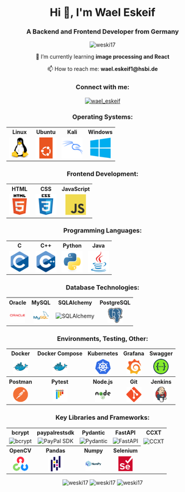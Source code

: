 <h1 align="center">Hi 👋, I'm Wael Eskeif</h1>
<h3 align="center">A Backend and Frontend Developer from Germany</h3>

<p align="center">
  <img src="https://komarev.com/ghpvc/?username=weski17&label=Profile%20views&color=0e75b6&style=flat" alt="weski17" />
</p>

<p align="center">🌱 I’m currently learning <strong>image processing and React</strong></p>

<p align="center">📫 How to reach me: <strong>wael.eskeif1@hsbi.de</strong></p>

<h3 align="center">Connect with me:</h3>
<p align="center">
  <a href="https://instagram.com/wael_eskeif" target="_blank">
    <img align="center" src="https://raw.githubusercontent.com/rahuldkjain/github-profile-readme-generator/master/src/images/icons/Social/instagram.svg" alt="wael_eskeif" height="30" width="40" />
  </a>
</p>

<h3 align="center">Operating Systems:</h3>
<table align="center">
  <tr>
    <th>Linux</th>
    <th>Ubuntu</th>
    <th>Kali</th>
    <th>Windows</th>
  </tr>
  <tr>
    <td align="center"><img src="https://github.com/devicons/devicon/blob/master/icons/linux/linux-original.svg" title="Linux" alt="Linux" width="55" height="55"/></td>
    <td align="center"><img src="https://github.com/devicons/devicon/blob/master/icons/ubuntu/ubuntu-original.svg" title="Ubuntu" alt="Ubuntu" width="55" height="55"/></td>
    <td align="center"><img src="https://github.com/canaleal/devicon/blob/new-icon-kali-linux/icons/kalilinux/kalilinux-original-wordmark.svg" title="Kali Linux" alt="Kali Linux" width="55" height="55"/></td>
    <td align="center"><img src="https://raw.githubusercontent.com/devicons/devicon/master/icons/windows8/windows8-original.svg" title="Windows" alt="Windows" width="55" height="55"/></td>
  </tr>
</table>

<h3 align="center">Frontend Development:</h3>
<table align="center">
  <tr>
    <th>HTML</th>
    <th>CSS</th>
    <th>JavaScript</th>
  </tr>
  <tr>
    <td align="center"><img src="https://raw.githubusercontent.com/devicons/devicon/master/icons/html5/html5-original-wordmark.svg" alt="HTML5" width="55" height="55"/></td>
    <td align="center"><img src="https://raw.githubusercontent.com/devicons/devicon/master/icons/css3/css3-original-wordmark.svg" alt="CSS3" width="55" height="55"/></td>
    <td align="center"><img src="https://raw.githubusercontent.com/devicons/devicon/master/icons/javascript/javascript-original.svg" alt="JavaScript" width="55" height="55"/></td>
  </tr>
</table>

<h3 align="center">Programming Languages:</h3>
<table align="center">
  <tr>
    <th>C</th>
    <th>C++</th>
    <th>Python</th>
    <th>Java</th>
  </tr>
  <tr>
    <td align="center"><img src="https://raw.githubusercontent.com/devicons/devicon/master/icons/c/c-original.svg" alt="C" width="55" height="55"/></td>
    <td align="center"><img src="https://raw.githubusercontent.com/devicons/devicon/master/icons/cplusplus/cplusplus-original.svg" alt="C++" width="55" height="55"/></td>
    <td align="center"><img src="https://raw.githubusercontent.com/devicons/devicon/master/icons/python/python-original.svg" alt="Python" width="55" height="55"/></td>
    <td align="center"><img src="https://raw.githubusercontent.com/devicons/devicon/master/icons/java/java-original.svg" alt="Java" width="55" height="55"/></td>
  </tr>
</table>

<h3 align="center">Database Technologies:</h3>
<table align="center">
  <tr>
    <th>Oracle</th>
    <th>MySQL</th>
    <th>SQLAlchemy</th>
    <th>PostgreSQL</th>
  </tr>
  <tr>
    <td align="center"><img src="https://raw.githubusercontent.com/devicons/devicon/master/icons/oracle/oracle-original.svg" alt="Oracle" width="40" height="40"/></td>
    <td align="center"><img src="https://raw.githubusercontent.com/devicons/devicon/master/icons/mysql/mysql-original-wordmark.svg" alt="MySQL" width="40" height="40"/></td>
    <td align="center"><img src="https://www.sqlalchemy.org/img/sqla_logo.png" alt="SQLAlchemy" width="40" height="40"/></td>
    <td align="center"><img src="https://raw.githubusercontent.com/devicons/devicon/master/icons/postgresql/postgresql-original.svg" alt="PostgreSQL" width="40" height="40"/></td>
  </tr>
</table>

<h3 align="center">Environments, Testing, Other:</h3>
<table align="center">
  <tr>
    <th>Docker</th>
    <th>Docker Compose</th>
    <th>Kubernetes</th>
    <th>Grafana</th>
    <th>Swagger</th>
  </tr>
  <tr>
    <td align="center"><img src="https://raw.githubusercontent.com/devicons/devicon/master/icons/docker/docker-original.svg" alt="Docker" width="40" height="40"/></td>
    <td align="center"><img src="https://raw.githubusercontent.com/devicons/devicon/master/icons/docker/docker-original.svg" alt="Docker Compose" width="40" height="40"/></td>
    <td align="center"><img src="https://raw.githubusercontent.com/devicons/devicon/master/icons/kubernetes/kubernetes-plain.svg" alt="Kubernetes" width="40" height="40"/></td>
    <td align="center"><img src="https://raw.githubusercontent.com/devicons/devicon/master/icons/grafana/grafana-original.svg" alt="Grafana" width="40" height="40"/></td>
    <td align="center"><img src="https://raw.githubusercontent.com/devicons/devicon/master/icons/swagger/swagger-original.svg" alt="Swagger" width="40" height="40"/></td>
  </tr>
  <tr>
    <th>Postman</th>
    <th>Pytest</th>
    <th>Node.js</th>
    <th>Git</th>
    <th>Jenkins</th>
  </tr>
  <tr>
    <td align="center"><img src="https://raw.githubusercontent.com/devicons/devicon/master/icons/postman/postman-original.svg" alt="Postman" width="40" height="40"/></td>
    <td align="center"><img src="https://raw.githubusercontent.com/devicons/devicon/master/icons/pytest/pytest-original.svg" alt="Pytest" width="40" height="40"/></td>
    <td align="center"><img src="https://github.com/devicons/devicon/blob/master/icons/nodejs/nodejs-original-wordmark.svg" alt="Node.js" width="40" height="40"/></td>
    <td align="center"><img src="https://raw.githubusercontent.com/devicons/devicon/master/icons/git/git-original.svg" alt="Git" width="40" height="40"/></td>
    <td align="center"><img src="https://raw.githubusercontent.com/devicons/devicon/master/icons/jenkins/jenkins-original.svg" alt="Jenkins" width="40" height="40"/></td>
  </tr>
</table>

<h3 align="center">Key Libraries and Frameworks:</h3>
<table align="center">
  <tr>
    <th>bcrypt</th>
    <th>paypalrestsdk</th>
    <th>Pydantic</th>
    <th>FastAPI</th>
    <th>CCXT</th>
  </tr>
  <tr>
    <td align="center"><img src="https://cdn-icons-png.flaticon.com/512/3064/3064197.png" alt="bcrypt" width="40" height="40"/></td>
    <td align="center"><img src="https://www.paypalobjects.com/webstatic/icon/pp258.png" alt="PayPal SDK" width="40" height="40"/></td>
    <td align="center"><img src="https://icons.iconarchive.com/icons/papirus-team/papirus-apps/512/python-icon.png" alt="Pydantic" width="40" height="40"/></td>
    <td align="center"><img src="https://fastapi.tiangolo.com/img/logo-margin/logo-teal.png" alt="FastAPI" width="40" height="40"/></td>
    <td align="center"><img src="https://cdn-icons-png.flaticon.com/512/825/825540.png" alt="CCXT" width="40" height="40"/></td>
  </tr>
  <tr>
    <th>OpenCV</th>
    <th>Pandas</th>
    <th>Numpy</th>
    <th>Selenium</th>
    
  </tr>
  <tr>
    <td align="center"><img src="https://github.com/devicons/devicon/blob/master/icons/opencv/opencv-original.svg" alt="OpenCV" width="40" height="40"/></td>
    <td align="center"><img src="https://github.com/devicons/devicon/blob/master/icons/pandas/pandas-original.svg" alt="Pandas" width="40" height="40"/></td>
    <td align="center"><img src="https://github.com/devicons/devicon/blob/master/icons/numpy/numpy-original-wordmark.svg" alt="Numpy" width="40" height="40"/></td>
    <td align="center"><img src="https://github.com/devicons/devicon/blob/master/icons/selenium/selenium-original.svg" alt="Selenium" width="40" height="40"/></td>

  </tr>
</table>

<div align="center">
  <img src="https://github-readme-stats.vercel.app/api/top-langs?username=weski17&show_icons=true&locale=en&layout=compact" alt="weski17" />
  <img src="https://github-readme-stats.vercel.app/api?username=weski17&show_icons=true&locale=en" alt="weski17" />
  <img src="https://github-readme-streak-stats.herokuapp.com/?user=weski17&" alt="weski17" />
</div>
